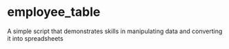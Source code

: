 # employee_table
 A simple script that demonstrates skills in manipulating data and converting it into spreadsheets
